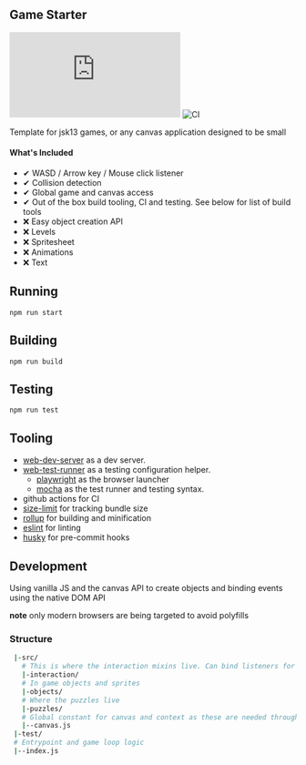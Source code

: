 ## Game Starter
![](https://img.badgesize.io/https:/www.game.benpickford.me/index.js)
![CI](https://github.com/bmpickford/canvas-little-helper/actions/workflows/main.yml/badge.svg)

Template for jsk13 games, or any canvas application designed to be small

#### What's Included
 - &#10004; WASD / Arrow key / Mouse click listener
 - &#10004; Collision detection
 - &#10004; Global game and canvas access
 - &#10004; Out of the box build tooling, CI and testing. See below for list of build tools
 - &#10060; Easy object creation API
 - &#10060; Levels
 - &#10060; Spritesheet
 - &#10060; Animations
 - &#10060; Text

## Running
`npm run start`

## Building
`npm run build`

## Testing
`npm run test`

## Tooling
 * [web-dev-server](https://modern-web.dev/docs/dev-server/overview/) as a dev server.
 * [web-test-runner](https://modern-web.dev/docs/test-runner/overview/) as a testing configuration helper.
    * [playwright](https://modern-web.dev/docs/test-runner/browser-launchers/playwright/) as the browser launcher
    * [mocha](https://mochajs.org/) as the test runner and testing syntax.
 * github actions for CI
 * [size-limit](https://github.com/ai/size-limit) for tracking bundle size
 * [rollup](https://rollupjs.org/guide/en/) for building and minification
 * [eslint](https://eslint.org/) for linting
 * [husky](https://github.com/typicode/husky) for pre-commit hooks

## Development
Using vanilla JS and the canvas API to create objects and binding events using the native DOM API

**note** only modern browsers are being targeted to avoid polyfills

### Structure
```bash
 |-src/
   # This is where the interaction mixins live. Can bind listeners for keyboard events to objects with these.
   |-interaction/
   # In game objects and sprites
   |-objects/
   # Where the puzzles live
   |-puzzles/
   # Global constant for canvas and context as these are needed throughout. This should not import anything else to avoid cyclic dependencies.
   |--canvas.js
 |-test/
 # Entrypoint and game loop logic
 |--index.js
```
